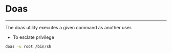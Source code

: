 # Doas
***

The doas utility executes a given command as another user.

- To esclate privilege
```sh
doas -u root /bin/sh
```

